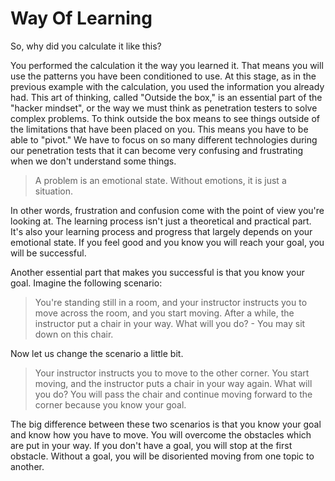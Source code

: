 # Way Of Learning

So, why did you calculate it like this?

You performed the calculation it the way you learned it. That means you will use the patterns you have been conditioned to use. At this stage, as in the previous example with the calculation, you used the information you already had. This art of thinking, called "Outside the box," is an essential part of the "hacker mindset", or the way we must think as penetration testers to solve complex problems. To think outside the box means to see things outside of the limitations that have been placed on you. This means you have to be able to "pivot." We have to focus on so many different technologies during our penetration tests that it can become very confusing and frustrating when we don't understand some things.

> A problem is an emotional state. Without emotions, it is just a situation.

In other words, frustration and confusion come with the point of view you're looking at. The learning process isn't just a theoretical and practical part. It's also your learning process and progress that largely depends on your emotional state. If you feel good and you know you will reach your goal, you will be successful.

Another essential part that makes you successful is that you know your goal. Imagine the following scenario:

> You're standing still in a room, and your instructor instructs you to move across the room, and you start moving. After a while, the instructor put a chair in your way. What will you do? - You may sit down on this chair.

Now let us change the scenario a little bit.

> Your instructor instructs you to move to the other corner. You start moving, and the instructor puts a chair in your way again. What will you do?
> You will pass the chair and continue moving forward to the corner because you know your goal.

The big difference between these two scenarios is that you know your goal and know how you have to move. You will overcome the obstacles which are put in your way. If you don't have a goal, you will stop at the first obstacle. Without a goal, you will be disoriented moving from one topic to another.
